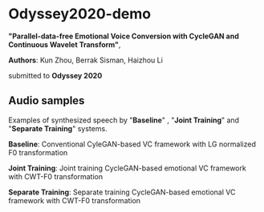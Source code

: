 # Odyssey2020-demo

__"Parallel-data-free Emotional Voice Conversion with CycleGAN and Continuous Wavelet Transform"__,


__Authors__: Kun Zhou, Berrak Sisman, Haizhou Li

submitted to __Odyssey 2020__


## Audio samples

Examples of synthesized speech by "__Baseline__" , "__Joint Training__" and "__Separate Training__" systems.


__Baseline__: Conventional CyleGAN-based VC framework with LG normalized F0 transformation


__Joint Training__: Joint training CycleGAN-based emotional VC framework with CWT-F0 transformation


__Separate Training__: Separate training CycleGAN-based emotional VC framework with CWT-F0 transformation






